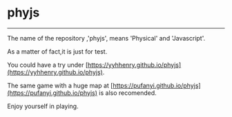 # phyjs
-----------------------

The name of the repository ,'phyjs', means 'Physical' and 'Javascript'.

As a matter of fact,it is just for test.

You could have a try under [https://yyhhenry.github.io/phyjs](https://yyhhenry.github.io/phyjs).

The same game with a huge map at [https://pufanyi.github.io/phyjs](https://pufanyi.github.io/phyjs) is also recomended.

Enjoy yourself in playing.